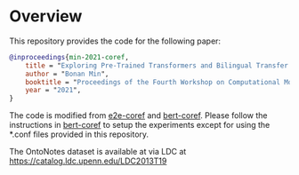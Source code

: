 # Overview

This repository provides the code for the following paper:

```bibtex
@inproceedings{min-2021-coref,
    title = "Exploring Pre-Trained Transformers and Bilingual Transfer Learning for Arabic Coreference Resolution",
    author = "Bonan Min",
    booktitle = "Proceedings of the Fourth Workshop on Computational Models of Reference, Anaphora and Coreference at EMNLP 2021",
    year = "2021",
}
```

The code is modified from [e2e-coref](https://github.com/kentonl/e2e-coref) and [bert-coref](https://github.com/mandarjoshi90/coref). Please follow the instructions in [bert-coref](https://github.com/mandarjoshi90/coref) to setup the experiments except for using the *.conf files provided in this repository.

The OntoNotes dataset is available at via LDC at https://catalog.ldc.upenn.edu/LDC2013T19
